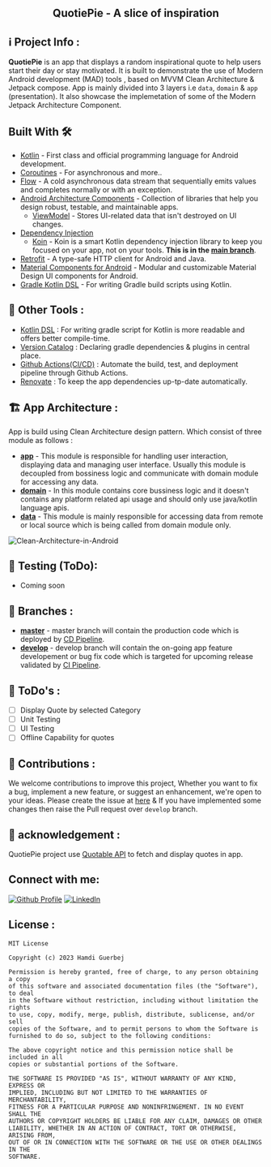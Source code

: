 
  <h2 align="center">QuotiePie - A slice of inspiration</h2>


## ℹ️ Project Info : 
**QuotiePie** is an app that displays a random inspirational quote to help users start their day or stay motivated. It is built to demonstrate the use of Modern Android development (MAD) tools , based on MVVM Clean Architecture & Jetpack compose. App is mainly divided into 3 layers i.e ```data```, ```domain``` & ```app``` (presentation).
It also showcase the implemetation of some of the Modern Jetpack Architecture Component.

## Built With 🛠
- [Kotlin](https://kotlinlang.org/) - First class and official programming language for Android development.
- [Coroutines](https://kotlinlang.org/docs/reference/coroutines-overview.html) - For asynchronous and more..
- [Flow](https://kotlin.github.io/kotlinx.coroutines/kotlinx-coroutines-core/kotlinx.coroutines.flow/-flow/) - A cold asynchronous data stream that sequentially emits values and completes normally or with an exception.
- [Android Architecture Components](https://developer.android.com/topic/libraries/architecture) - Collection of libraries that help you design robust, testable, and maintainable apps.
  - [ViewModel](https://developer.android.com/topic/libraries/architecture/viewmodel) - Stores UI-related data that isn't destroyed on UI changes.
- [Dependency Injection](https://developer.android.com/training/dependency-injection)
  - [Koin](https://dagger.dev/hilt) - Koin is a smart Kotlin dependency injection library to keep you focused on your app, not on your tools. **This is in the [main branch](https://github.com/InsertKoinIO/koin)**.
- [Retrofit](https://square.github.io/retrofit/) - A type-safe HTTP client for Android and Java.
- [Material Components for Android](https://github.com/material-components/material-components-android) - Modular and customizable Material Design UI components for Android.
- [Gradle Kotlin DSL](https://docs.gradle.org/current/userguide/kotlin_dsl.html) - For writing Gradle build scripts using Kotlin.


[0]:  https://kotlinlang.org/
[1]:  https://kotlinlang.org/docs/coroutines-overview.html
[2]:  https://developer.android.com/kotlin/flow
[3]:  https://developer.android.com/jetpack/compose
[4]:  https://developer.android.com/develop/ui/views/launch/splash-screen
[5]:  https://github.com/square/retrofit
[6]:  https://dagger.dev/hilt/

## 🧰 Other Tools :
* [Kotlin DSL][7] : For writing gradle script for Kotlin is more readable and offers better compile-time.
* [Version Catalog][8] : Declaring gradle dependencies & plugins in central place.
* [Github Actions(CI/CD)][9] : Automate the build, test, and deployment pipeline through Github Actions.
* [Renovate][10] : To keep the app dependencies up-tp-date automatically.

[7]:  https://docs.gradle.org/current/userguide/kotlin_dsl.html
[8]:  https://docs.gradle.org/current/userguide/platforms.html
[9]:  https://github.com/features/actions
[10]: https://docs.renovatebot.com/

## 🏗️ App Architecture :
App is build using Clean Architecture design pattern. Which consist of three module as follows :
* [**app**](https://github.com/guerbejhamdi/QuotiePie-Android/tree/master/app) - This module is responsible for handling user interaction, displaying data and managing user interface. Usually this module is decoupled from bossiness logic and communicate with domain module for accessing any data.
* [**domain**](https://github.com/guerbejhamdi/QuotiePie-Android/tree/master/domain) - In this module contains core bussiness logic and it doesn't contains any platform related api usage and should only use java/kotlin language apis.
* [**data**](https://github.com/guerbejhamdi/QuotiePie-Android/tree/master/data) - This module is mainly responsible for accessing data from remote or local source which is being called from domain module only.

![Clean-Architecture-in-Android](https://github.com/swapnil-musale/JetJoke/assets/15209914/526ea05d-d3d1-49da-b034-74628871a774)

## 🧪 Testing (ToDo):
* Coming soon

## 🌿 Branches :
* [**master**](https://github.com/guerbejhamdi/QuotiePie-Android) - master branch will contain the production code which is deployed by [CD Pipeline](https://github.com/guerbejhamdi/QuotiePie-Android/actions/workflows/android_cd.yml).
* [**develop**](https://github.com/guerbejhamdi/QuotiePie-Android/tree/develop) - develop branch will contain the on-going app feature developement or bug fix code which is targeted for upcoming release validated by [CI Pipeline](https://github.com/guerbejhamdi/QuotiePie-Android/actions/workflows/android_ci.yml).

## 🚧 ToDo's :
- [ ] Display Quote by selected Category
- [ ] Unit Testing
- [ ] UI Testing
- [ ] Offline Capability for quotes

## 🙌 Contributions :
We welcome contributions to improve this project, Whether you want to fix a bug, implement a new feature, or suggest an enhancement, we're open to your ideas. Please create the issue at [here](https://github.com/guerbejhamdi/QuotiePie-Android/issues) & If you have implemented some changes then raise the Pull request over ```develop``` branch.

## 🤝 acknowledgement :
QuotiePie project use [Quotable API](https://github.com/lukePeavey/quotable) to fetch and display quotes in app.

## Connect with me:
[![Github Profile](https://skillicons.dev/icons?i=github)](https://github.com/guerbejhamdi)
[![LinkedIn](https://skillicons.dev/icons?i=linkedin)](https://www.linkedin.com/in/hamdiguerbej/)

## License :
```
MIT License

Copyright (c) 2023 Hamdi Guerbej

Permission is hereby granted, free of charge, to any person obtaining a copy
of this software and associated documentation files (the "Software"), to deal
in the Software without restriction, including without limitation the rights
to use, copy, modify, merge, publish, distribute, sublicense, and/or sell
copies of the Software, and to permit persons to whom the Software is
furnished to do so, subject to the following conditions:

The above copyright notice and this permission notice shall be included in all
copies or substantial portions of the Software.

THE SOFTWARE IS PROVIDED "AS IS", WITHOUT WARRANTY OF ANY KIND, EXPRESS OR
IMPLIED, INCLUDING BUT NOT LIMITED TO THE WARRANTIES OF MERCHANTABILITY,
FITNESS FOR A PARTICULAR PURPOSE AND NONINFRINGEMENT. IN NO EVENT SHALL THE
AUTHORS OR COPYRIGHT HOLDERS BE LIABLE FOR ANY CLAIM, DAMAGES OR OTHER
LIABILITY, WHETHER IN AN ACTION OF CONTRACT, TORT OR OTHERWISE, ARISING FROM,
OUT OF OR IN CONNECTION WITH THE SOFTWARE OR THE USE OR OTHER DEALINGS IN THE
SOFTWARE.
```

</br>
